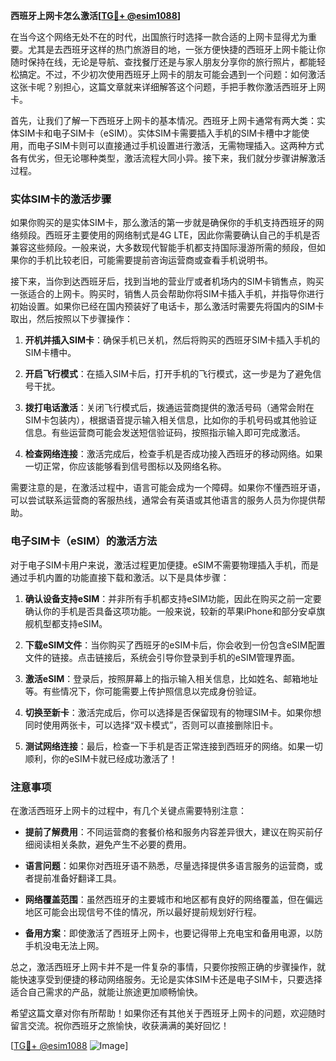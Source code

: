 **西班牙上网卡怎么激活[[TG💪+ @esim1088](https://t.me/s/esim1088)]**

在当今这个网络无处不在的时代，出国旅行时选择一款合适的上网卡显得尤为重要。尤其是去西班牙这样的热门旅游目的地，一张方便快捷的西班牙上网卡能让你随时保持在线，无论是导航、查找餐厅还是与家人朋友分享你的旅行照片，都能轻松搞定。不过，不少初次使用西班牙上网卡的朋友可能会遇到一个问题：如何激活这张卡呢？别担心，这篇文章就来详细解答这个问题，手把手教你激活西班牙上网卡。

首先，让我们了解一下西班牙上网卡的基本情况。西班牙上网卡通常有两大类：实体SIM卡和电子SIM卡（eSIM）。实体SIM卡需要插入手机的SIM卡槽中才能使用，而电子SIM卡则可以直接通过手机设置进行激活，无需物理插入。这两种方式各有优劣，但无论哪种类型，激活流程大同小异。接下来，我们就分步骤讲解激活过程。

### 实体SIM卡的激活步骤

如果你购买的是实体SIM卡，那么激活的第一步就是确保你的手机支持西班牙的网络频段。西班牙主要使用的网络制式是4G LTE，因此你需要确认自己的手机是否兼容这些频段。一般来说，大多数现代智能手机都支持国际漫游所需的频段，但如果你的手机比较老旧，可能需要提前咨询运营商或查看手机说明书。

接下来，当你到达西班牙后，找到当地的营业厅或者机场内的SIM卡销售点，购买一张适合的上网卡。购买时，销售人员会帮助你将SIM卡插入手机，并指导你进行初始设置。如果你已经在国内预装好了电话卡，那么激活时需要先将国内的SIM卡取出，然后按照以下步骤操作：

1. **开机并插入SIM卡**：确保手机已关机，然后将购买的西班牙SIM卡插入手机的SIM卡槽中。
   
2. **开启飞行模式**：在插入SIM卡后，打开手机的飞行模式，这一步是为了避免信号干扰。
   
3. **拨打电话激活**：关闭飞行模式后，拨通运营商提供的激活号码（通常会附在SIM卡包装内），根据语音提示输入相关信息，比如你的手机号码或其他验证信息。有些运营商可能会发送短信验证码，按照指示输入即可完成激活。

4. **检查网络连接**：激活完成后，检查手机是否成功接入西班牙的移动网络。如果一切正常，你应该能够看到信号图标以及网络名称。

需要注意的是，在激活过程中，语言可能会成为一个障碍。如果你不懂西班牙语，可以尝试联系运营商的客服热线，通常会有英语或其他语言的服务人员为你提供帮助。

### 电子SIM卡（eSIM）的激活方法

对于电子SIM卡用户来说，激活过程更加便捷。eSIM不需要物理插入手机，而是通过手机内置的功能直接下载和激活。以下是具体步骤：

1. **确认设备支持eSIM**：并非所有手机都支持eSIM功能，因此在购买之前一定要确认你的手机是否具备这项功能。一般来说，较新的苹果iPhone和部分安卓旗舰机型都支持eSIM。

2. **下载eSIM文件**：当你购买了西班牙的eSIM卡后，你会收到一份包含eSIM配置文件的链接。点击链接后，系统会引导你登录到手机的eSIM管理界面。

3. **激活eSIM**：登录后，按照屏幕上的指示输入相关信息，比如姓名、邮箱地址等。有些情况下，你可能需要上传护照信息以完成身份验证。

4. **切换至新卡**：激活完成后，你可以选择是否保留现有的物理SIM卡。如果你想同时使用两张卡，可以选择“双卡模式”，否则可以直接删除旧卡。

5. **测试网络连接**：最后，检查一下手机是否正常连接到西班牙的网络。如果一切顺利，你的eSIM卡就已经成功激活了！

### 注意事项

在激活西班牙上网卡的过程中，有几个关键点需要特别注意：

- **提前了解费用**：不同运营商的套餐价格和服务内容差异很大，建议在购买前仔细阅读相关条款，避免产生不必要的费用。
  
- **语言问题**：如果你对西班牙语不熟悉，尽量选择提供多语言服务的运营商，或者提前准备好翻译工具。

- **网络覆盖范围**：虽然西班牙的主要城市和地区都有良好的网络覆盖，但在偏远地区可能会出现信号不佳的情况，所以最好提前规划好行程。

- **备用方案**：即使激活了西班牙上网卡，也要记得带上充电宝和备用电源，以防手机没电无法上网。

总之，激活西班牙上网卡并不是一件复杂的事情，只要你按照正确的步骤操作，就能快速享受到便捷的移动网络服务。无论是实体SIM卡还是电子SIM卡，只要选择适合自己需求的产品，就能让旅途更加顺畅愉快。

希望这篇文章对你有所帮助！如果你还有其他关于西班牙上网卡的问题，欢迎随时留言交流。祝你西班牙之旅愉快，收获满满的美好回忆！

[[TG💪+ @esim1088](https://t.me/s/esim1088) ![Image](https://i.postimg.cc/4NQfJmqS/Snipaste-2025-05-13-00-14-12.png)]